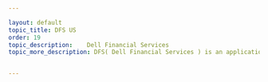 ```yaml
---

layout: default
topic_title: DFS US
order: 19
topic_description:    Dell Financial Services
topic_more_description: DFS( Dell Financial Services ) is an application that interacts with Loan and Leasing banks and enable the FloorPlanning business for Dell. DFS is responsible to screen the Customer Orders with banks and validate the authenticity , the credit limits etc for the customers. OCI sends Order and order Status information to DFS application. DFS can put and order on Hold , Cancel an order in Order managment or Relase order from holds


---
```


